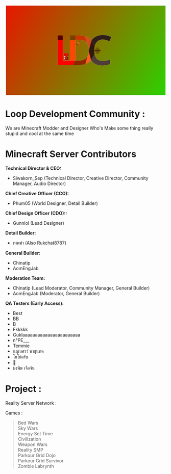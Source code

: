 <p align="center">
  <img width="500" alt="ldc wall" src="/LDCwall.png">
</p>

# Loop Development Community :
  We are Minecraft Modder and Designer Who's Make some thing really stupid and cool at the same time
  
# Minecraft Server Contributors

**Technical Director & CEO:**
* Siwakorn_Sep (Technical Director, Creative Director, Community Manager, Audio Director)

**Chief Creative Officer (CCO):**
* Phum05 (World Designer, Detail Builder)

**Chief Design Officer (CDO)::**
* Gunnlol (Lead Designer)

**Detail Builder:**
* เทพฆ่า (Also Rukchat8787)

**General Builder:**
* Chinatip 
* AomEngJab

**Moderation Team:**
* Chinatip (Lead Moderator, Community Manager, General Builder)
* AomEngJab (Moderator, General Builder)

**QA Testers (Early Access):**
* Best
* BB
* B
* Fkkkkk
* Guklaaaaaaaaaaaaaaaaaaaaaaa
* n°PE___
* Temmie
* นฤเบศรว์ พาขุนทด
* โยโย่ครับ
* 🐾
* ผงพิษ เจือจัน 

# Project :
  Reality Server Network :

  Games : 
  
  > Bed Wars \
  > Sky Wars \
  > Energy Set Time \
  > Civillzation \
  > Weapon Wars \
  > Reality SMP \
  > Parkour Grid Dojo \
  > Parkour Grid Survivor \
  > Zombie Labrynth
